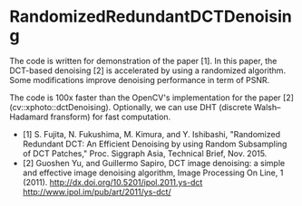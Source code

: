 # RandomizedRedundantDCTDenoising

The code is written for demonstration of the paper [1].
In this paper, the DCT-based denoising [2] is accelerated by using a randomized algorithm.
Some modifications improve denoising performance in term of PSNR.

The code is 100x faster than the OpenCV's implementation for the paper [2] (cv::xphoto::dctDenoising).
Optionally, we can use DHT (discrete Walsh–Hadamard fransform) for fast computation.

* [1] S. Fujita, N. Fukushima, M. Kimura, and Y. Ishibashi, "Randomized Redundant DCT: An Efficient Denoising by using Random Subsampling of DCT Patches," Proc. Siggraph Asia, Technical Brief, Nov. 2015.
* [2] Guoshen Yu, and Guillermo Sapiro, DCT image denoising: a simple and effective image denoising algorithm, Image Processing On Line, 1 (2011). http://dx.doi.org/10.5201/ipol.2011.ys-dct
http://www.ipol.im/pub/art/2011/ys-dct/





